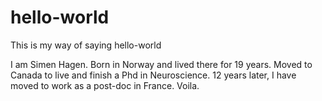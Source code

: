 # hello-world
This is my way of saying hello-world

I am Simen Hagen.  Born in Norway and lived there for 19 years. Moved to Canada to live and finish a Phd in Neuroscience. 12 years later, I have moved to work as a post-doc in France. Voila. 
